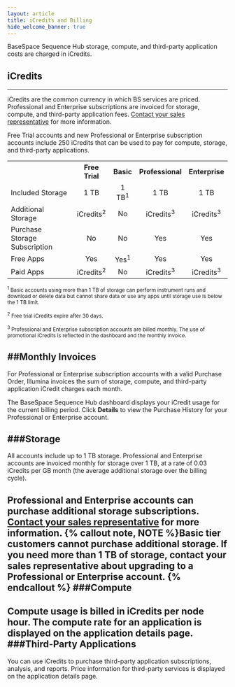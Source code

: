 ```yaml
---
layout: article
title: iCredits and Billing
hide_welcome_banner: true
---
```


BaseSpace Sequence Hub storage, compute, and third-party application costs are charged in iCredits.   

## iCredits
-----
iCredits are the common currency in which BS services are priced. Professional and Enterprise subscriptions are invoiced for storage, compute, and third-party application fees. [Contact your sales representative]( http://www.illumina.com/forms/contact_request.html?mktofrm=GM-Informatics-Basespace-Website-Contact-Question-2.0-Responsive&sciid=2016019IBN2) for more information. 

Free Trial accounts and new Professional or Enterprise subscription accounts include 250 iCredits that can be used to pay for compute, storage, and third-party applications. 

 <table class="table table-bordered" width ="75%">
            <col />
            <col />
            <col />
            <col />
            <col />
            <tr>
                <th>&#160;</th>
                <th style="text-align: center;">Free Trial</th>
                <th style="text-align: center;">Basic</th>
                <th style="text-align: center;">Professional</th>
                <th style="text-align: center;">Enterprise</th>
            </tr>
            <tr>
                <td>Included Storage</td>
                <td style="text-align: center;">1 TB</td>
                <td style="text-align: center;">1 TB<sup>1</sup></td>
                <td style="text-align: center;">1 TB</td>
                <td style="text-align: center;">1 TB</td>
            </tr>
            <tr>
                <td>Additional Storage</td>
                <td style="text-align: center;">iCredits<sup>2</sup></td>
                <td style="text-align: center;">No</td>
                <td style="text-align: center;">iCredits<sup>3</sup></td>
                <td style="text-align: center;">iCredits<sup>3</sup></td>
            </tr>
            <tr>
                <td>Purchase Storage Subscription</td>
                <td style="text-align: center;">No</td>
                <td style="text-align: center;">No</td>
                <td style="text-align: center;">Yes</td>
                <td style="text-align: center;">Yes</td>
            </tr>
            <tr>
                <td>Free Apps</td>
                <td style="text-align: center;">Yes</td>
                <td style="text-align: center;">Yes<sup>1</sup></td>
                <td style="text-align: center;">Yes</td>
                <td style="text-align: center;">Yes</td>
            </tr>
            <tr>
                <td>Paid Apps</td>
                <td style="text-align: center;">iCredits<sup>2</sup></td>
                <td style="text-align: center;">No</td>
                <td style="text-align: center;">iCredits<sup>3</sup></td>
                <td style="text-align: center;">iCredits<sup>3</sup></td>
            </tr>
        </table>

<p><small><sup>1</sup> Basic accounts using more than 1 TB of storage can perform instrument runs and download or delete data but cannot share data or use any apps until storage use is below the 1 TB limit. </small></p>

<p><small><sup>2</sup> Free trial iCredits expire after 30 days. </small><p>

<p><small><sup>3</sup> Professional and Enterprise subscription accounts are billed monthly. The use of promotional iCredits is reflected in the dashboard and the monthly invoice.</small><p>

##Monthly Invoices
-----
For Professional or Enterprise subscription accounts with a valid Purchase Order, Illumina invoices the sum of storage, compute, and third-party application iCredit charges each month. 

The BaseSpace Sequence Hub dashboard displays your iCredit usage for the current billing period. Click **Details** to view the Purchase History for your Professional or Enterprise account.

###Storage
-----
All accounts include up to 1 TB storage. Professional and Enterprise accounts are invoiced monthly for storage over 1 TB, at a rate of 0.03 iCredits per GB month (the average additional storage over the billing cycle). 

Professional and Enterprise accounts can purchase additional storage subscriptions. [Contact your sales representative]( http://www.illumina.com/forms/contact_request.html?mktofrm=GM-Informatics-Basespace-Website-Contact-Question-2.0-Responsive&sciid=2016019IBN2) for more information.
{% callout note, NOTE %}Basic tier customers cannot purchase additional storage. If you need more than 1 TB of storage, contact your sales representative about upgrading to a Professional or Enterprise account.  {% endcallout %}
###Compute
-----
Compute usage is billed in iCredits per node hour. The compute rate for an application is displayed on the application details page. 
###Third-Party Applications
-----
You can use iCredits to purchase third-party application subscriptions, analysis, and reports. Price information for third-party services is displayed on the application details page. 
